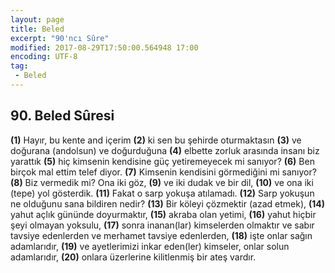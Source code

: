 ```yaml
---
layout: page
title: Beled
excerpt: "90'ncı Sûre"
modified: 2017-08-29T17:50:00.564948 17:00
encoding: UTF-8
tag: 
 - Beled
---
```


## 90. Beled Sûresi

**(1)** Hayır, bu kente and içerim 
**(2)** ki sen bu şehirde oturmaktasın
**(3)** ve doğurana (andolsun) ve doğurduğuna
**(4)** elbette zorluk arasında insanı biz yarattık
**(5)** hiç kimsenin kendisine güç yetiremeyecek mi sanıyor?
**(6)** Ben birçok mal ettim telef diyor.
**(7)** Kimsenin kendisini görmediğini mi sanıyor?
**(8)** Biz vermedik mi? Ona iki göz,
**(9)** ve iki dudak ve bir dil,
**(10)** ve ona iki (tepe) yol gösterdik.
**(11)** Fakat o sarp yokuşa atılamadı.
**(12)** Sarp yokuşun ne olduğunu sana bildiren nedir? 
**(13)** Bir köleyi çözmektir (azad etmek),
**(14)** yahut açlık gününde doyurmaktır,
**(15)** akraba olan yetimi,
**(16)** yahut hiçbir şeyi olmayan yoksulu,
**(17)** sonra inanan(lar) kimselerden olmaktır ve sabır tavsiye edenlerden ve merhamet tavsiye edenlerden, 
**(18)** işte onlar sağın adamlarıdır,
**(19)** ve ayetlerimizi inkar eden(ler) kimseler, onlar solun adamlarıdır,
**(20)** onlara üzerlerine kilitlenmiş bir ateş vardır. 

